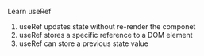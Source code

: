 Learn useRef

1. useRef updates state without re-render the componet
2. useRef stores a specific reference to a DOM element
3. useRef can store a previous state value
